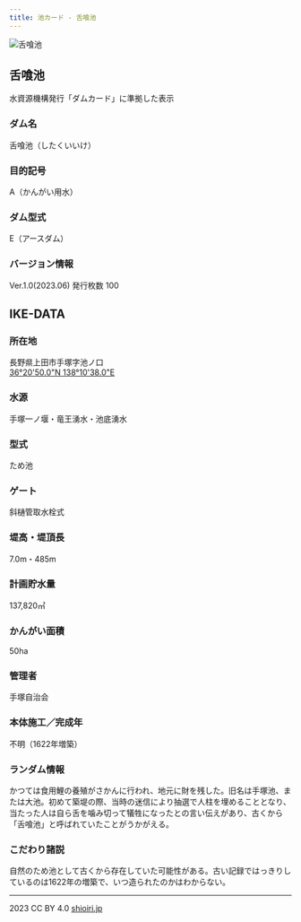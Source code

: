 ```yaml
---
title: 池カード - 舌喰池
---
```

![舌喰池](/DJI_0124.jpg) 

## 舌喰池
水資源機構発行「ダムカード」に準拠した表示

### ダム名
舌喰池（したくいいけ）

### 目的記号
A（かんがい用水）

### ダム型式
E（アースダム）

### バージョン情報
Ver.1.0(2023.06) 発行枚数 100

## IKE-DATA

### 所在地
長野県上田市手塚字池ノ口  
[36°20'50.0"N 138°10'38.0"E](https://goo.gl/maps/hsFja3CpqkhCjRrS6)

### 水源
手塚一ノ堰・竜王湧水・池底湧水

### 型式
ため池

### ゲート
斜樋管取水栓式

### 堤高・堤頂長
7.0m・485m

### 計画貯水量
137,820㎥

### かんがい面積
50ha

### 管理者
手塚自治会

### 本体施工／完成年
不明（1622年増築）

### ランダム情報
かつては食用鯉の養殖がさかんに行われ、地元に財を残した。旧名は手塚池、または大池。初めて築堤の際、当時の迷信により抽選で人柱を埋めることとなり、当たった人は自ら舌を噛み切って犠牲になったとの言い伝えがあり、古くから「舌喰池」と呼ばれていたことがうかがえる。

### こだわり諸説
自然のため池として古くから存在していた可能性がある。古い記録ではっきりしているのは1622年の増築で、いつ造られたのかはわからない。

---
2023 CC BY 4.0 [shioiri.jp](https://shioiri.jp)